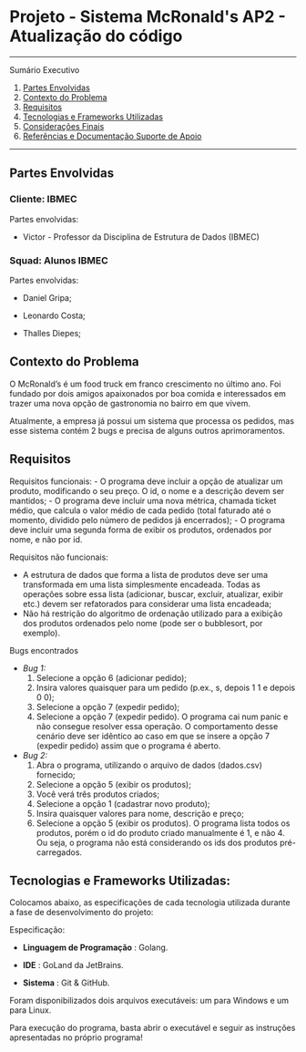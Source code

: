 
# Projeto - Sistema McRonald's AP2 - Atualização do código


*******

Sumário Executivo 
 1. [Partes Envolvidas](#partesenvolvidas)
 2. [Contexto do Problema](#contextoproblema)
 3. [Requisitos](#requisitos)
 4. [Tecnologias e Frameworks Utilizadas](#tecnologia)
 5. [Considerações Finais](#final)
 6. [Referências e Documentação Suporte de Apoio](#ref)

*******

<div id='partesenvolvidas'/> 

## Partes Envolvidas

### Cliente: IBMEC

Partes envolvidas: 

- Victor - Professor da Disciplina de Estrutura de Dados (IBMEC)

### Squad: Alunos IBMEC

Partes envolvidas: 

- Daniel Gripa;

- Leonardo Costa;

- Thalles Diepes;


<div id='contextoproblema'/> 

## Contexto do Problema

O McRonald’s é um food truck em franco crescimento no último ano. Foi fundado por dois amigos apaixonados por boa comida e interessados em trazer uma nova opção de gastronomia no bairro em que vivem.

Atualmente, a empresa já possui um sistema que processa os pedidos, mas esse sistema contém 2 bugs e precisa de alguns outros aprimoramentos.

<div id='requisitos'/>

## Requisitos

Requisitos funcionais:
    - O programa deve incluir a opção de atualizar um produto, modificando o seu preço. O id, o nome e a descrição devem ser mantidos;
    - O programa deve incluir uma nova métrica, chamada ticket médio, que calcula o valor médio de cada pedido (total faturado até o momento, dividido pelo número de pedidos já encerrados);
    - O programa deve incluir uma segunda forma de exibir os produtos, ordenados por nome, e não por id.

Requisitos não funcionais:
   - A estrutura de dados que forma a lista de produtos deve ser uma transformada em uma lista simplesmente encadeada. Todas as operações sobre essa lista (adicionar, buscar, excluir, atualizar, exibir etc.) devem ser refatorados para considerar uma lista encadeada;
   - Não há restrição do algoritmo de ordenação utilizado para a exibição dos produtos ordenados pelo nome (pode ser o bubblesort, por exemplo).
  
Bugs encontrados
   - *Bug 1:*
      1. Selecione a opção 6 (adicionar pedido);
      2. Insira valores quaisquer para um pedido (p.ex., s, depois 1 1 e depois 0 0);
      3. Selecione a opção 7 (expedir pedido);
      4. Selecione a opção 7 (expedir pedido).
      O programa cai num panic e não consegue resolver essa operação. O comportamento desse cenário deve ser idêntico ao caso em que se insere a opção 7 (expedir pedido) assim que o programa é aberto.
  - *Bug 2:*
      1. Abra o programa, utilizando o arquivo de dados (dados.csv) fornecido;
      2. Selecione a opção 5 (exibir os produtos);
      3. Você verá três produtos criados;
      4. Selecione a opção 1 (cadastrar novo produto);
      5. Insira quaisquer valores para nome, descrição e preço;
      6. Selecione a opção 5 (exibir os produtos).
O programa lista todos os produtos, porém o id do produto criado manualmente é 1, e não 4. Ou seja, o programa não está considerando os ids dos produtos pré-carregados.

<div id='tecnologia'/>

## Tecnologias e Frameworks Utilizadas:

Colocamos abaixo, as especificações de cada tecnologia utilizada durante a fase de desenvolvimento do projeto:

Especificação:

 * **Linguagem de Programação** : Golang.

 * **IDE** : GoLand da JetBrains.

 * **Sistema** : Git & GitHub.

<div id='ref'/>

Foram disponibilizados dois arquivos executáveis: um para Windows e um para Linux.

Para execução do programa, basta abrir o executável e seguir as instruções apresentadas no próprio programa!
